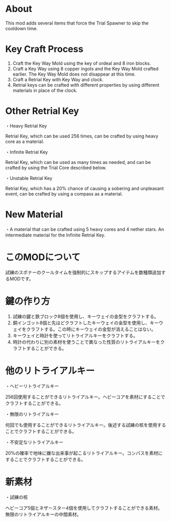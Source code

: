 # About
This mod adds several items that force the Trial Spawner to skip the cooldown time.

# Key Craft Process
1. Craft the Key Way Mold using the key of ordeal and 8 iron blocks.
2. Craft a Key Way using 8 copper ingots and the Key Way Mold crafted earlier. The Key Way Mold does not disappear at this time.
3. Craft a Retrial Key with Key Way and clock.
4. Retrial keys can be crafted with different properties by using different materials in place of the clock.

# Other Retrial Key

・Heavy Retrial Key

Retrial Key, which can be used 256 times, can be crafted by using heavy core as a material.

・Infinite Retrial Key

Retrial Key, which can be used as many times as needed, and can be crafted by using the Trial Core described below.

・Unstable Retrial Key

Retrial Key, which has a 20% chance of causing a sobering and unpleasant event, can be crafted by using a compass as a material.

# New Material

・A material that can be crafted using 5 heavy cores and 4 nether stars. An intermediate material for the Infinite Retrial Key.

# このMODについて
試練のスポナーのクールタイムを強制的にスキップするアイテムを数種類追加するMODです。

# 鍵の作り方
1. 試練の鍵と鉄ブロック8個を使用し、キーウェイの金型をクラフトする。
2. 銅インゴット8個と先ほどクラフトしたキーウェイの金型を使用し、キーウェイをクラフトする。この時にキーウェイの金型が消えることはない。
3. キーウェイと時計を使ってリトライアルキーをクラフトする。
4. 時計の代わりに別の素材を使うことで異なった性質のリトライアルキーをクラフトすることができる。

# 他のリトライアルキー

・ヘビーリトライアルキー

256回使用することができるリトライアルキー。ヘビーコアを素材にすることでクラフトすることができる。

・無限のリトライアルキー

何回でも使用することができるリトライアルキー。後述する試練の核を使用することでクラフトすることができる。

・不安定なリトライアルキー

20%の確率で地味に嫌な出来事が起こるリトライアルキー。コンパスを素材にすることでクラフトすることができる。

# 新素材

・試練の核

ヘビーコア5個とネザースター4個を使用してクラフトすることができる素材。無限のリトライアルキーの中間素材。
